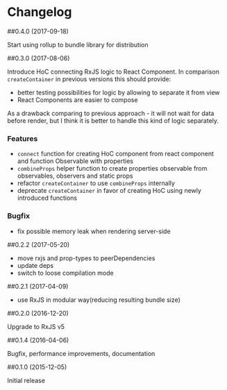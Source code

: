 # Changelog

##0.4.0 (2017-09-18)

Start using rollup to bundle library for distribution

##0.3.0 (2017-08-06)

Introduce HoC connecting RxJS logic to React Component.
In comparison `createContainer` in previous versions this should provide:
  - better testing possibilities for logic by allowing to separate it from view
  - React Components are easier to compose

As a drawback comparing to previous approach - it will not wait for data before render,
 but I think it is better to handle this kind of logic separately. 

### Features
 
- `connect` function for creating HoC component from react component and function Observable with properties  
- `combineProps` helper function to create properties observable from observables, observers and static props 
- refactor `createContainer` to use `combineProps` internally
- deprecate `createContainer` in favor of creating HoC using newly introduced functions
  
### Bugfix
 
- fix possible memory leak when rendering server-side
 
##0.2.2 (2017-05-20)

- move rxjs and prop-types to peerDependencies
- update deps
- switch to loose compilation mode

##0.2.1  (2017-04-09)
         
- use RxJS in modular way(reducing resulting bundle size)
         
##0.2.0  (2016-12-20)

Upgrade to RxJS v5

##0.1.4  (2016-04-06)

Bugfix, performance improvements, documentation

##0.1.0  (2015-12-05)

Initial release
